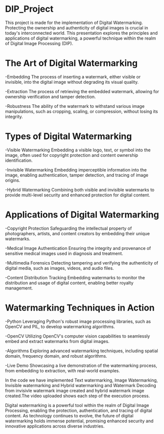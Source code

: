 # DIP_Project
This project is made for the implementation of Digital Watermarking. Protecting the ownership and authenticity of digital images is crucial in today's interconnected world. This presentation explores the principles and applications of digital watermarking, a powerful technique within the realm of Digital Image Processing (DIP).

# The Art of Digital Watermarking
-Embedding
The process of inserting a watermark, either visible or invisible, into the digital image without degrading its visual quality.

-Extraction
The process of retrieving the embedded watermark, allowing for ownership verification and tamper detection.

-Robustness
The ability of the watermark to withstand various image manipulations, such as cropping, scaling, or compression, without losing its integrity.

# Types of Digital Watermarking
-Visible Watermarking
Embedding a visible logo, text, or symbol into the image, often used for copyright protection and content ownership identification.

-Invisible Watermarking
Embedding imperceptible information into the image, enabling authentication, tamper detection, and tracing of image origins.

-Hybrid Watermarking
Combining both visible and invisible watermarks to provide multi-level security and enhanced protection for digital content.

# Applications of Digital Watermarking
-Copyright Protection
Safeguarding the intellectual property of photographers, artists, and content creators by embedding their unique watermarks.

-Medical Image Authentication
Ensuring the integrity and provenance of sensitive medical images used in diagnosis and treatment.

-Multimedia Forensics
Detecting tampering and verifying the authenticity of digital media, such as images, videos, and audio files.

-Content Distribution Tracking
Embedding watermarks to monitor the distribution and usage of digital content, enabling better royalty management.

# Watermarking Techniques in Action
-Python
Leveraging Python's robust image processing libraries, such as OpenCV and PIL, to develop watermarking algorithms.

-OpenCV
Utilizing OpenCV's computer vision capabilities to seamlessly embed and extract watermarks from digital images.

-Algorithms
Exploring advanced watermarking techniques, including spatial domain, frequency domain, and robust algorithms.

-Live Demo
Showcasing a live demonstration of the watermarking process, from embedding to extraction, with real-world examples.

In the code we have implemented 
Text watermarking, Image Watermarking, Invisible watermarking and Hybrid watermarking and Watermark Decoding from invisivle watermark image created and hybrid watermark image created.The video uploaded shows each step of the execution process.

Digital watermarking is a powerful tool within the realm of Digital Image Processing, enabling the protection, authentication, and tracing of digital content. As technology continues to evolve, the future of digital watermarking holds immense potential, promising enhanced security and innovative applications across diverse industries.
